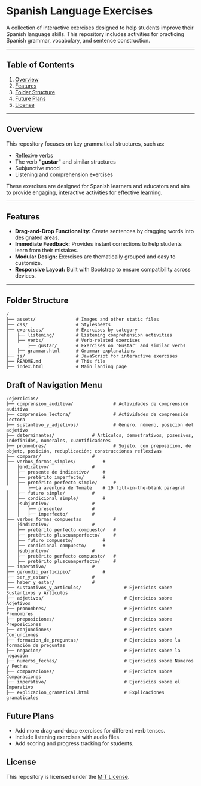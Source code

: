 # Spanish Language Exercises

A collection of interactive exercises designed to help students improve their Spanish language skills. This repository includes activities for practicing Spanish grammar, vocabulary, and sentence construction.

---

## Table of Contents
1. [Overview](#overview)
2. [Features](#features)
3. [Folder Structure](#folder-structure)
4. [Future Plans](#future-plans)
5. [License](#License)

---

## Overview

This repository focuses on key grammatical structures, such as:
- Reflexive verbs
- The verb **"gustar"** and similar structures
- Subjunctive mood
- Listening and comprehension exercises

These exercises are designed for Spanish learners and educators and aim to provide engaging, interactive activities for effective learning.

---

## Features

- **Drag-and-Drop Functionality:** Create sentences by dragging words into designated areas.
- **Immediate Feedback:** Provides instant corrections to help students learn from their mistakes.
- **Modular Design:** Exercises are thematically grouped and easy to customize.
- **Responsive Layout:** Built with Bootstrap to ensure compatibility across devices.

---

## Folder Structure

```plaintext
/
├── assets/               # Images and other static files
├── css/                  # Stylesheets
├── exercises/            # Exercises by category
│   ├── listening/        # Listening comprehension activities
│   ├── verbs/            # Verb-related exercises
│       ├── gustar/       # Exercises on 'Gustar' and similar verbs
│   ├── grammar.html      # Grammar explanations
├── js/                   # JavaScript for interactive exercises
├── README.md             # This file
├── index.html            # Main landing page
```

## Draft of Navigation Menu

```plaintext
/ejercicios/
├── comprension_auditiva/         		# Actividades de comprensión auditiva
├── comprension_lectora/          		# Actividades de comprensión lectora
├── sustantivo_y_adjetivos/       		# Género, número, posición del adjetivo
├──	determinantes/				# Artículos, demostrativos, posesivos, indefinidos, numerales, cuantificadores
├── pronombres/                   		# Sujeto, con preposición, de objeto, posición, reduplicación; construcciones reflexivas
├── comparar/					#
├── verbos_formas_simples/			#	
│	├indicativo/				#
│	├── presente de indicativo/		#
│	├── pretérito imperfecto/		#
│	├── pretérito perfecto simple/		#
	│	├──La aventura de Tomate	# 19 fill-in-the-blank paragrah
│	├── futuro simple/			#
│	├── condicional simple/			#
│	├subjuntivo/				#
│	│ 	├── presente/			#
│	│ 	├── imperfecto/			#
├── verbos_formas_compuestas			#
│	├indicativo/				#
│	├── pretérito perfecto compuesto/	#
│	├── pretérito pluscuamperfecto/		#
│	├── futuro compuesto/			#
│	├── condicional compuesto/		#
│	├subjuntivo/				#
│	├── pretérito perfecto compuesto/	#
│	├── pretérito pluscuamperfecto/		#
├── imperativo/					#
├── gerundio_participio/			#  
├── ser_y_estar/				#
├── haber_y_estar/				#
├── sustantivos_y_articulos/              	# Ejercicios sobre Sustantivos y Artículos
├── adjetivos/                           	# Ejercicios sobre Adjetivos
├── pronombres/                           	# Ejercicios sobre Pronombres
├── preposiciones/                       	# Ejercicios sobre Preposiciones
├── conjunciones/                        	# Ejercicios sobre Conjunciones
├── formacion_de_preguntas/               	# Ejercicios sobre la formación de preguntas
├── negacion/                             	# Ejercicios sobre la negación
├── numeros_fechas/                       	# Ejercicios sobre Números y Fechas
├── comparaciones/                        	# Ejercicios sobre Comparaciones
├── imperativo/                           	# Ejercicios sobre el Imperativo
├── explicacion_gramatical.html           	# Explicaciones gramaticales
```

## Future Plans
- Add more drag-and-drop exercises for different verb tenses.
- Include listening exercises with audio files.
- Add scoring and progress tracking for students.

## License
This repository is licensed under the [MIT License](https://opensource.org/licenses/MIT).

